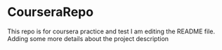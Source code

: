 # CourseraRepo
This repo is for coursera practice and test 
I am editing the README file. Adding some more details about the project description
